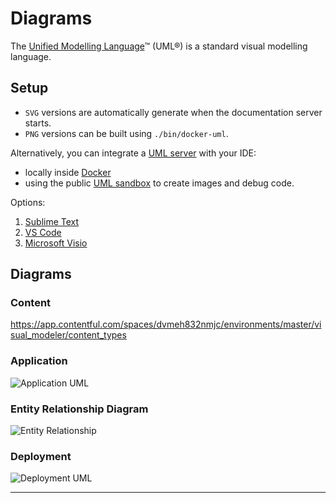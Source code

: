 # Diagrams

The [Unified Modelling Language][plantuml]™ (UML®) is a standard visual modelling language.

## Setup

- `SVG` versions are automatically generate when the documentation server starts.
- `PNG` versions can be built using `./bin/docker-uml`.

Alternatively, you can integrate a [UML server][server] with your IDE:

- locally inside [Docker][docker]
- using the public [UML sandbox][sandbox] to create images and debug code.

Options:

1. [Sublime Text][sublime]
2. [VS Code][vscode]
3. [Microsoft Visio][visio]


## Diagrams

### Content

https://app.contentful.com/spaces/dvmeh832nmjc/environments/master/visual_modeler/content_types

### Application

![Application UML](application.svg "Application")

### Entity Relationship Diagram

![Entity Relationship](erd.svg "Database")

### Deployment

![Deployment UML](deployment.svg "Deployment")


---

[plantuml]: https://plantuml.com/creole
[sandbox]: https://www.plantuml.com/plantuml/uml
[server]: https://github.com/plantuml/plantuml-server
[docker]: https://hub.docker.com/r/plantuml/plantuml-server
[sublime]: https://github.com/evandrocoan/PlantUmlDiagrams
[vscode]: https://github.com/qjebbs/vscode-plantuml
[visio]: https://products.office.com/en/visio/flowchart-software
